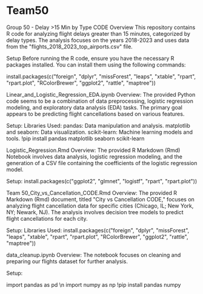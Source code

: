 # Team50
Group 50 - Delay >15 Min by Type CODE 
Overview 
This repository contains R code for analyzing flight delays greater than 15 minutes, categorized by delay types. The analysis focuses on the years 2018-2023 and uses data from the "flights_2018_2023_top_airports.csv" file. 

Setup 
Before running the R code, ensure you have the necessary R packages installed. You can install them using the following commands: 

install.packages(c("foreign", "dplyr", "missForest", "leaps", "xtable", 
                   "rpart", "rpart.plot", "RColorBrewer", "ggplot2", 
                   "rattle", "maptree"))


Linear_and_Logistic_Regression_EDA.ipynb 
Overview: 
The provided Python code seems to be a combination of data preprocessing, logistic regression modeling, and exploratory data analysis (EDA) tasks. The primary goal appears to be predicting flight cancellations based on various features. 

Setup: 
    Libraries Used: 
    pandas: Data manipulation and analysis. 
    matplotlib and seaborn: Data visualization. 
    scikit-learn: Machine learning models and tools. 
!pip install pandas matplotlib seaborn scikit-learn
 
 
Logistic_Regression.Rmd 
Overview: 
The provided R Markdown (Rmd) Notebook involves data analysis, logistic regression modeling, and the generation of a CSV file containing the coefficients of the logistic regression model. 

Setup: 
    install.packages(c("ggplot2", "glmnet", "logistf", "rpart", "rpart.plot"))


Team 50_City_vs_Cancellation_CODE.Rmd 
Overview: 
The provided R Markdown (Rmd) document, titled "City vs Cancellation CODE," focuses on analyzing flight cancellation data for specific cities (Chicago, IL; New York, NY; Newark, NJ). The analysis involves decision tree models to predict flight cancellations for each city. 

Setup: 
    Libraries Used: 
    install.packages(c("foreign", "dplyr", "missForest", "leaps", "xtable", 
                   "rpart", "rpart.plot", "RColorBrewer", "ggplot2", 
                   "rattle", "maptree"))


data_cleanup.ipynb 
Overview: 
The notebook focuses on cleaning and preparing our flights dataset for further analysis. 

Setup: 

import pandas as pd \n
import numpy as np
!pip install pandas numpy
